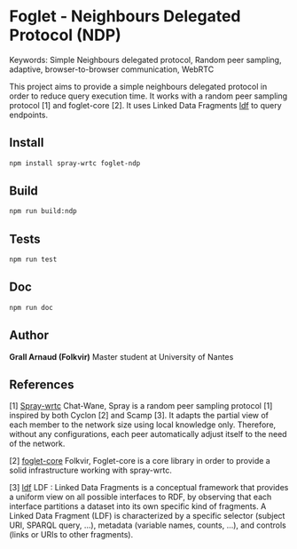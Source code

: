 # Foglet - Neighbours Delegated Protocol (NDP)

Keywords: Simple Neighbours delegated protocol, Random peer sampling, adaptive, browser-to-browser communication, WebRTC

This project aims to provide a simple neighbours delegated protocol in order to reduce query execution time. It works with a random peer sampling protocol [1] and foglet-core [2].
It uses Linked Data Fragments [ldf](http://linkeddatafragments.org/) to query endpoints.  


## Install

```bash
npm install spray-wrtc foglet-ndp
```

## Build

```bash
npm run build:ndp
```

## Tests

```bash
npm run test
```

## Doc

```bash
npm run doc
```

## Author

**Grall Arnaud (Folkvir)** Master student at University of Nantes

## References

[1] [Spray-wrtc](https://github.com/Chat-Wane/spray-wrtc) Chat-Wane, Spray is a random peer sampling protocol [1] inspired by both Cyclon [2] and Scamp [3]. It adapts the partial view of each member to the network size using local knowledge only. Therefore, without any configurations, each peer automatically adjust itself to the need of the network.

[2] [foglet-core](https://github.com/folkvir/foglet-core.git) Folkvir, Foglet-core is a core library in order to provide a solid infrastructure working with spray-wrtc.

[3] [ldf](http://linkeddatafragments.org/) LDF : Linked Data Fragments is a conceptual framework that provides a uniform view on all possible interfaces to RDF, by observing that each interface partitions a dataset into its own specific kind of fragments.
A Linked Data Fragment (LDF) is characterized by a specific selector (subject URI, SPARQL query, …), metadata (variable names, counts, …), and controls (links or URIs to other fragments).
